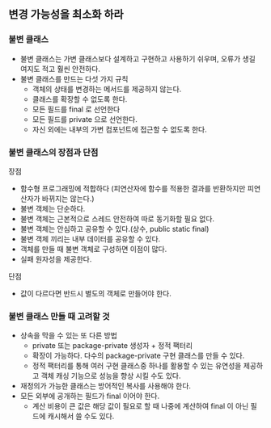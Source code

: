 ## 변경 가능성을 최소화 하라
### 불변 클래스

- 불변 클래스는 가변 클래스보다 설계하고 구현하고 사용하기 쉬우며, 오류가 생길 여지도 적고 훨씬 안전하다.
- 불변 클래스를 만드는 다섯 가지 규칙
  - 객체의 상태를 변경하는 메서드를 제공하지 않는다.
  - 클래스를 확장할 수 없도록 한다.
  - 모든 필드를 final 로 선언한다
  - 모든 필드를 private 으로 선언한다.
  - 자신 외에는 내부의 가변 컴포넌트에 접근할 수 없도록 한다.

### 불변 클래스의 장점과 단점

장점
- 함수형 프로그래밍에 적합하다 (피연산자에 함수를 적용한 결과를 반환하지만 피연산자가 바뀌지는 않는다.)
- 불변 객체는 단순하다.
- 불변 객체는 근본적으로 스레드 안전하여 따로 동기화할 필요 없다.
- 불변 객체는 안심하고 공유할 수 있다.(상수, public static final)
- 불변 객체 끼리는 내부 데이터를 공유할 수 있다.
- 객체를 만들 때 불변 객체로 구성하면 이점이 많다.
- 실패 원자성을 제공한다.

단점
- 값이 다르다면 반드시 별도의 객체로 만들어야 한다.

### 불변 클래스 만들 때 고려할 것

- 상속을 막을 수 있는 또 다른 방법
  - private 또는 package-private 생성자 + 정적 팩터리
  - 확장이 가능하다. 다수의 package-private 구현 클래스를 만들 수 있다.
  - 정적 팩터리를 통해 여러 구현 클래스중 하나를 활용할 수 있는 유연성을 제공하고 객체 캐싱 기능으로 성능을 향상 시킬 수도 있다.
- 재정의가 가능한 클래스는 방어적인 복사를 사용해야 한다.
- 모든 외부에 공개하는 필드가 final 이어야 한다.
  - 계산 비용이 큰 값은 해당 값이 필요로 할 때 나중에 계산하여 final 이 아닌 필드에 캐시해서 쓸 수도 있다.
